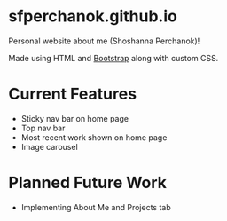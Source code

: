 # sfperchanok.github.io

Personal website about me (Shoshanna Perchanok)!

Made using HTML and [Bootstrap](https://getbootstrap.com/) along with custom CSS.

# Current Features
- Sticky nav bar on home page
- Top nav bar
- Most recent work shown on home page
- Image carousel

# Planned Future Work
- Implementing About Me and Projects tab
